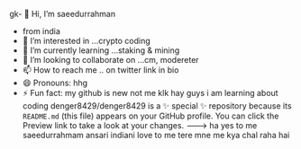gk- 👋 Hi, I’m saeedurrahman
- from india
- 👀 I’m interested in ...crypto coding 
- 🌱 I’m currently learning ...staking & mining 
- 💞️ I’m looking to collaborate on ...cm, modereter
- 📫 How to reach me .. on twitter link in bio
- 😄 Pronouns: hhg
- ⚡ Fun fact: my github is new not me  klk
hay guys i am learning about coding
denger8429/denger8429 is a ✨ special ✨ repository because its `README.md` (this file) appears on your GitHub profile.
You can click the Preview link to take a look at your changes.
--->
  ha  yes to me
saeedurrahmam ansari indiani love to me 
tere  mne me kya chal raha hai
